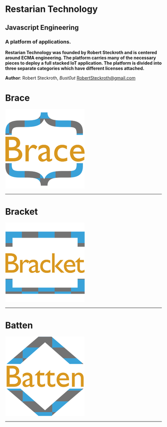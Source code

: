 # Restarian Technology
## Javascript Engineering 
### A platform of applications.

**Restarian Technology was founded by Robert Steckroth and is centered around ECMA engineering. The platform carries many of the necessary pieces to deploy a full stacked IoT application. The platform is divided into three separate categories which have different licenses attached.**

**Author**: Robert Steckroth, _Bust0ut_ [<RobertSteckroth@gmail.com>](mailto:robertsteckroth@gmail.com)

# Brace
![Brace](https://raw.githubusercontent.com/restarian/restarian/master/brace/doc/image/brace_logo_medium.png)
____

# Bracket 
![Bracket](https://raw.githubusercontent.com/restarian/restarian/master/bracket/doc/image/bracket_logo_medium.png)
____

# Batten
![Batten](https://raw.githubusercontent.com/restarian/restarian/master/batten/doc/image/batten_logo_medium.png)
____

